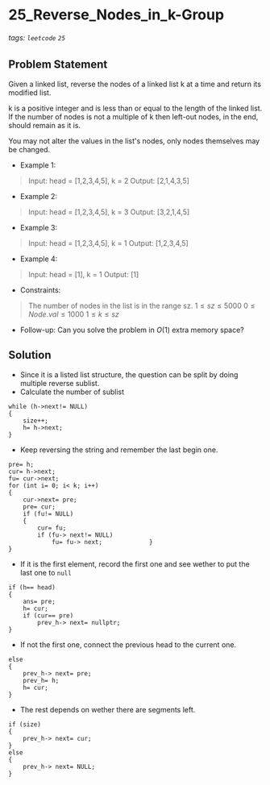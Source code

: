 # 25_Reverse_Nodes_in_k-Group
###### tags: `leetcode` `25`
## Problem Statement
Given a linked list, reverse the nodes of a linked list k at a time and return its modified list.

k is a positive integer and is less than or equal to the length of the linked list. If the number of nodes is not a multiple of k then left-out nodes, in the end, should remain as it is.

You may not alter the values in the list's nodes, only nodes themselves may be changed.

- Example 1:
> Input: head = [1,2,3,4,5], k = 2
Output: [2,1,4,3,5]
- Example 2:
> Input: head = [1,2,3,4,5], k = 3
Output: [3,2,1,4,5]
- Example 3:
> Input: head = [1,2,3,4,5], k = 1
Output: [1,2,3,4,5]
- Example 4:
> Input: head = [1], k = 1
Output: [1]
 
- Constraints:

> The number of nodes in the list is in the range sz.
$1 \leq sz \leq 5000$
$0 \leq Node.val \leq 1000$
$1 \leq k \leq sz$
 
- Follow-up: Can you solve the problem in $O(1)$ extra memory space?
## Solution
- Since it is a listed list structure, the question can be split by doing multiple reverse sublist.
- Calculate the number of sublist

```cpp=
while (h->next!= NULL)
{
    size++;
    h= h->next;
}
```
- Keep reversing the string and remember the last begin one.

```cpp=
pre= h;
cur= h->next;
fu= cur->next;
for (int i= 0; i< k; i++)
{
    cur->next= pre;
    pre= cur;
    if (fu!= NULL)
    {
        cur= fu;
        if (fu-> next!= NULL)
            fu= fu-> next;             }
}
```
- If it is the first element, record the first one and see wether to put the last one to ```null```

```cpp=
if (h== head)
{
    ans= pre;
    h= cur;            
    if (cur== pre)
        prev_h-> next= nullptr;
}
```
- If not the first one, connect the previous head to the current one.

```cpp=
else
{
    prev_h-> next= pre;
    prev_h= h;
    h= cur;
}
```
- The rest depends on wether there are segments left.

```cpp=
if (size)
{
    prev_h-> next= cur;
}
else
{
    prev_h-> next= NULL;
}
```
